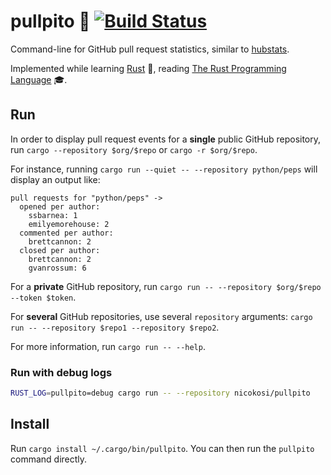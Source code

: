# pullpito 🐙 [![Build Status](https://travis-ci.org/nicokosi/pullpito.svg?branch=master)](https://travis-ci.org/nicokosi/pullpito)

Command-line for GitHub pull request statistics, similar to [hubstats](https://github.com/nicokosi/hubstats).

Implemented while learning [Rust](https://www.rust-lang.org/) 🦀, reading [The Rust Programming Language](https://doc.rust-lang.org/stable/book/second-edition/) 🎓.


## Run

In order to display pull request events for a **single** public GitHub repository, run `cargo --repository $org/$repo` or `cargo -r $org/$repo`.

For instance, running `cargo run --quiet -- --repository python/peps` will display an output like:
```
pull requests for "python/peps" ->
  opened per author:
    ssbarnea: 1
    emilyemorehouse: 2
  commented per author:
    brettcannon: 2
  closed per author:
    brettcannon: 2
    gvanrossum: 6
```

For a **private** GitHub repository, run `cargo run -- --repository $org/$repo --token $token`.

For **several** GitHub repositories, use several `repository` arguments: `cargo run -- --repository $repo1 --repository $repo2`.

For more information, run `cargo run -- --help`.


### Run with debug logs

```sh
RUST_LOG=pullpito=debug cargo run -- --repository nicokosi/pullpito
```


## Install

Run `cargo install ~/.cargo/bin/pullpito`. You can then run the `pullpito` command directly.